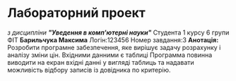 # Лабораторний проект #
*з дисципліни* ***"Уведення в комп'ютерні науки"***  Студента 1 курсу 6 групи ФІТ  **Барильчука Максима**  Логін:123456  Номер завдання:3  **Анотація:**  Розробити програмне забезпечення, яке вирішує задачу розрахунку і аналізу зміни цін.  Вхідними данними є таблиці  Программа повинна виводити на екран вхідні данні у вигляді таблиць та надавати можливість відбору записів із довідника по критерію.
